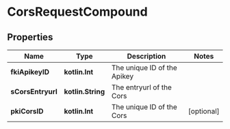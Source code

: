 
# CorsRequestCompound

## Properties
Name | Type | Description | Notes
------------ | ------------- | ------------- | -------------
**fkiApikeyID** | **kotlin.Int** | The unique ID of the Apikey | 
**sCorsEntryurl** | **kotlin.String** | The entryurl of the Cors | 
**pkiCorsID** | **kotlin.Int** | The unique ID of the Cors |  [optional]



